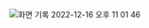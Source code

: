
![화면 기록 2022-12-16 오후 11 01 46](https://user-images.githubusercontent.com/61323917/208115237-e944e7f5-dd1f-47b9-b665-ee2fd292b4d4.gif)
